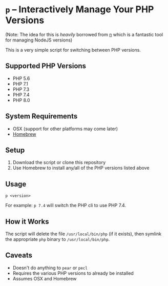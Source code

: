 # `p` – Interactively Manage Your PHP Versions

(Note: The idea for this is _heavily_ borrowed from [n](https://github.com/tj/n) which is a fantastic tool for managing NodeJS versions)

This is a very simple script for switching between PHP versions.

## Supported PHP Versions

- PHP 5.6
- PHP 7.1
- PHP 7.3
- PHP 7.4
- PHP 8.0

## System Requirements

- OSX (support for other platforms may come later)
- [Homebrew](https://brew.sh/)

## Setup

1. Download the script or clone this repository
1. Use Homebrew to install any/all of the PHP versions listed above

## Usage

`p <version>`

For example: `p 7.4` will switch the PHP cli to use PHP 7.4.

## How it Works

The script will delete the file `/usr/local/bin/php` (if it exists), then symlink the appropriate `php` binary to `/usr/local/bin/php`.

## Caveats

- Doesn't do anything to `pear` or `pecl`
- Requires the various PHP versions to already be installed
- Assumes OSX and Homebrew
